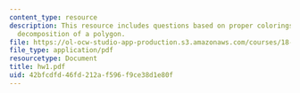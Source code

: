 ```yaml
---
content_type: resource
description: This resource includes questions based on proper colorings, and acute
  decomposition of a polygon.
file: https://ol-ocw-studio-app-production.s3.amazonaws.com/courses/18-315-combinatorial-theory-introduction-to-graph-theory-extremal-and-enumerative-combinatorics-spring-2005/42bfcdfd46fd212af596f9ce38d1e80f_hw1.pdf
file_type: application/pdf
resourcetype: Document
title: hw1.pdf
uid: 42bfcdfd-46fd-212a-f596-f9ce38d1e80f
---
```

